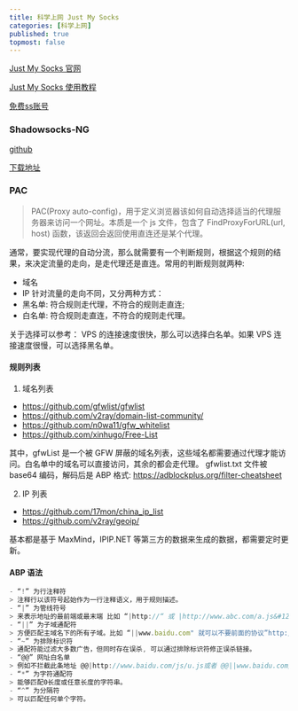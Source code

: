 ```yaml
---
title: 科学上网 Just My Socks
categories: [科学上网]
published: true
topmost: false
---
```


[Just My Socks 官网](https://justmysocks2.net/members/index.php?language=chinese)

[Just My Socks 使用教程](https://github.com/killgcd/justmysocks/blob/master/README.md)

[免费ss账号](https://github.com/bannedbook/fanqiang/wiki/%E5%85%8D%E8%B4%B9ss%E8%B4%A6%E5%8F%B7)

### Shadowsocks-NG

[github](https://github.com/shadowsocks/ShadowsocksX-NG)

[下载地址](https://github.com/shadowsocks/ShadowsocksX-NG/releases/tag/v1.9.4)

### PAC

> PAC(Proxy auto-config)，用于定义浏览器该如何自动选择适当的代理服务器来访问一个网址。本质是一个 js 文件，包含了 FindProxyForURL(url, host) 函数，该返回会返回使用直连还是某个代理。

通常，要实现代理的自动分流，那么就需要有一个判断规则，根据这个规则的结果，来决定流量的走向，是走代理还是直连。常用的判断规则就两种:
* 域名
* IP 针对流量的走向不同，又分两种方式：
* 黑名单: 符合规则走代理，不符合的规则走直连;
* 白名单: 符合规则走直连，不符合的规则走代理。

关于选择可以参考：
VPS 的连接速度很快，那么可以选择白名单。如果 VPS 连接速度很慢，可以选择黑名单。

#### 规则列表

1. 域名列表

* https://github.com/gfwlist/gfwlist
* https://github.com/v2ray/domain-list-community/
* https://github.com/n0wa11/gfw_whitelist
* https://github.com/xinhugo/Free-List

其中，gfwList 是一个被 GFW 屏蔽的域名列表，这些域名都需要通过代理才能访问。白名单中的域名可以直接访问，其余的都会走代理。
gfwlist.txt 文件被 base64 编码，解码后是 ABP 格式: https://adblockplus.org/filter-cheatsheet

2. IP 列表

* https://github.com/17mon/china_ip_list
* https://github.com/v2ray/geoip/

基本都是基于 MaxMind，IPIP.NET 等第三方的数据来生成的数据，都需要定时更新。

#### ABP 语法

```js
- “!” 为行注释符
> 注释行以该符号起始作为一行注释语义，用于规则描述。
- “|” 为管线符号
> 来表示地址的最前端或最末端 比如 “|http://“ 或 |http://www.abc.com/a.js&#124; 用于精确控制匹配的开始或结束。e.g：|http://www.abc.com 等于 |http://www.abc.com* , 可以匹配以 http://www.abc.com 开头的网址。
- “||” 为子域通配符
> 方便匹配主域名下的所有子域。比如 “||www.baidu.com" 就可以不要前面的协议”http://“。e.g: ||www.abc.com 等于 www.abc.com , 只要网址中包含 www.abc.com 就可以被匹配。
- “~” 为排除标识符
> 通配符能过滤大多数广告，但同时存在误杀, 可以通过排除标识符修正误杀链接。
- “@@” 网址白名单
> 例如不拦截此条地址 @@|http://www.baidu.com/js/u.js或者 @@||www.baidu.com/js/u.js
- “*” 为字符通配符
> 能够匹配0长度或任意长度的字符串。
- “^” 为分隔符
> 可以匹配任何单个字符。
```

